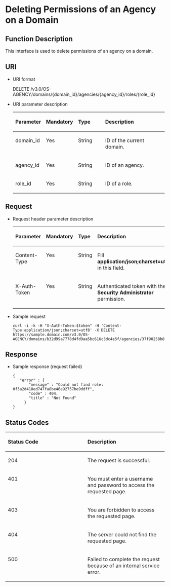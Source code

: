 # Deleting Permissions of an Agency on a Domain<a name="en-us_topic_0079467622"></a>

## Function Description<a name="s6f06ea3136194d5980c38c9e94e76e43"></a>

This interface is used to delete permissions of an agency on a domain.

## URI<a name="sde73940d763d4ed4b4d1566baadf9d85"></a>

-   URI format

    DELETE /v3.0/OS-AGENCY/domains/\{domain\_id\}/agencies/\{agency\_id\}/roles/\{role\_id\}


-   URI parameter description

    <a name="t277db3937ec44018ae523cc5da8818d8"></a>
    <table><thead align="left"><tr id="rb4e7210075f145ac84669dc503689294"><th class="cellrowborder" valign="top" width="18.360000000000003%" id="mcps1.1.5.1.1"><p id="ad371ce458f1244ea8c7458487dc8af55"><a name="ad371ce458f1244ea8c7458487dc8af55"></a><a name="ad371ce458f1244ea8c7458487dc8af55"></a><strong id="a173ae121cc9e48328ca613e72f2a1504"><a name="a173ae121cc9e48328ca613e72f2a1504"></a><a name="a173ae121cc9e48328ca613e72f2a1504"></a>Parameter</strong></p>
    </th>
    <th class="cellrowborder" valign="top" width="18.48%" id="mcps1.1.5.1.2"><p id="aa463e4b491154da0b1dc5f62f8608ccf"><a name="aa463e4b491154da0b1dc5f62f8608ccf"></a><a name="aa463e4b491154da0b1dc5f62f8608ccf"></a><strong id="b842352706161940"><a name="b842352706161940"></a><a name="b842352706161940"></a>Mandatory</strong></p>
    </th>
    <th class="cellrowborder" valign="top" width="18.86%" id="mcps1.1.5.1.3"><p id="a2ac8ad8d4ac94d91a5b44e16e110491e"><a name="a2ac8ad8d4ac94d91a5b44e16e110491e"></a><a name="a2ac8ad8d4ac94d91a5b44e16e110491e"></a><strong id="b842352706143526"><a name="b842352706143526"></a><a name="b842352706143526"></a>Type</strong></p>
    </th>
    <th class="cellrowborder" valign="top" width="44.3%" id="mcps1.1.5.1.4"><p id="a1c9e46cc774349958fb38337961ce374"><a name="a1c9e46cc774349958fb38337961ce374"></a><a name="a1c9e46cc774349958fb38337961ce374"></a><strong id="b20601766145329"><a name="b20601766145329"></a><a name="b20601766145329"></a>Description</strong></p>
    </th>
    </tr>
    </thead>
    <tbody><tr id="rec49bc11993744319f9a4ad52b184cf5"><td class="cellrowborder" valign="top" width="18.360000000000003%" headers="mcps1.1.5.1.1 "><p id="aa05127e1e7bc44de8c35c1b0e0682bfe"><a name="aa05127e1e7bc44de8c35c1b0e0682bfe"></a><a name="aa05127e1e7bc44de8c35c1b0e0682bfe"></a>domain_id</p>
    </td>
    <td class="cellrowborder" valign="top" width="18.48%" headers="mcps1.1.5.1.2 "><p id="ad93d14c9f4024916b03099716217cf93"><a name="ad93d14c9f4024916b03099716217cf93"></a><a name="ad93d14c9f4024916b03099716217cf93"></a>Yes</p>
    </td>
    <td class="cellrowborder" valign="top" width="18.86%" headers="mcps1.1.5.1.3 "><p id="a368b531a10f341fab3642f36a78e5d59"><a name="a368b531a10f341fab3642f36a78e5d59"></a><a name="a368b531a10f341fab3642f36a78e5d59"></a>String</p>
    </td>
    <td class="cellrowborder" valign="top" width="44.3%" headers="mcps1.1.5.1.4 "><p id="abf4c3ff71b7d4097a42ad181082acf68"><a name="abf4c3ff71b7d4097a42ad181082acf68"></a><a name="abf4c3ff71b7d4097a42ad181082acf68"></a>ID of the current domain.</p>
    </td>
    </tr>
    <tr id="rf8fbe4fd025142daadab1f5f2592fdbc"><td class="cellrowborder" valign="top" width="18.360000000000003%" headers="mcps1.1.5.1.1 "><p id="a3017b564242c447aa5a7f5f49aba1b8d"><a name="a3017b564242c447aa5a7f5f49aba1b8d"></a><a name="a3017b564242c447aa5a7f5f49aba1b8d"></a>agency_id</p>
    </td>
    <td class="cellrowborder" valign="top" width="18.48%" headers="mcps1.1.5.1.2 "><p id="aec63f5510722406480484e1015bfbe2e"><a name="aec63f5510722406480484e1015bfbe2e"></a><a name="aec63f5510722406480484e1015bfbe2e"></a>Yes</p>
    </td>
    <td class="cellrowborder" valign="top" width="18.86%" headers="mcps1.1.5.1.3 "><p id="ac0e14d37c0cd470f8200076785f8d39e"><a name="ac0e14d37c0cd470f8200076785f8d39e"></a><a name="ac0e14d37c0cd470f8200076785f8d39e"></a>String</p>
    </td>
    <td class="cellrowborder" valign="top" width="44.3%" headers="mcps1.1.5.1.4 "><p id="a64096589e0dc4ca0b740ecf464431b6a"><a name="a64096589e0dc4ca0b740ecf464431b6a"></a><a name="a64096589e0dc4ca0b740ecf464431b6a"></a>ID of an agency.</p>
    </td>
    </tr>
    <tr id="r1bbd85e74bc24ef98727452e474dc208"><td class="cellrowborder" valign="top" width="18.360000000000003%" headers="mcps1.1.5.1.1 "><p id="af9bd81b465a54565b6ded7b7b84899e6"><a name="af9bd81b465a54565b6ded7b7b84899e6"></a><a name="af9bd81b465a54565b6ded7b7b84899e6"></a>role_id</p>
    </td>
    <td class="cellrowborder" valign="top" width="18.48%" headers="mcps1.1.5.1.2 "><p id="a8c27c166011e4696a65e46daaac74f58"><a name="a8c27c166011e4696a65e46daaac74f58"></a><a name="a8c27c166011e4696a65e46daaac74f58"></a>Yes</p>
    </td>
    <td class="cellrowborder" valign="top" width="18.86%" headers="mcps1.1.5.1.3 "><p id="a56a5abedea034ac8b9ede5b938c784df"><a name="a56a5abedea034ac8b9ede5b938c784df"></a><a name="a56a5abedea034ac8b9ede5b938c784df"></a>String</p>
    </td>
    <td class="cellrowborder" valign="top" width="44.3%" headers="mcps1.1.5.1.4 "><p id="abf1501bee8d4416e8d987e5c121c434a"><a name="abf1501bee8d4416e8d987e5c121c434a"></a><a name="abf1501bee8d4416e8d987e5c121c434a"></a>ID of a role.</p>
    </td>
    </tr>
    </tbody>
    </table>


## Request<a name="s7c597b2b51204de7923233e29aeb797b"></a>

-   Request header parameter description

    <a name="tc0fa7c1a50904b1f89d17044cd5c7a69"></a>
    <table><thead align="left"><tr id="r5c7ba6eda36a4b26892f6d4780a4b508"><th class="cellrowborder" valign="top" width="19.36%" id="mcps1.1.5.1.1"><p id="ad460645e55244613b94da7e13ec04d03"><a name="ad460645e55244613b94da7e13ec04d03"></a><a name="ad460645e55244613b94da7e13ec04d03"></a><strong id="b60153559144451"><a name="b60153559144451"></a><a name="b60153559144451"></a>Parameter</strong></p>
    </th>
    <th class="cellrowborder" valign="top" width="17.26%" id="mcps1.1.5.1.2"><p id="a6e13910b05c24dd2bea36eff98ef7839"><a name="a6e13910b05c24dd2bea36eff98ef7839"></a><a name="a6e13910b05c24dd2bea36eff98ef7839"></a><strong id="b219683757"><a name="b219683757"></a><a name="b219683757"></a>Mandatory</strong></p>
    </th>
    <th class="cellrowborder" valign="top" width="18.93%" id="mcps1.1.5.1.3"><p id="afa6d24c1310e471795557934ef86fe8e"><a name="afa6d24c1310e471795557934ef86fe8e"></a><a name="afa6d24c1310e471795557934ef86fe8e"></a><strong id="b2074908248"><a name="b2074908248"></a><a name="b2074908248"></a>Type</strong></p>
    </th>
    <th class="cellrowborder" valign="top" width="44.45%" id="mcps1.1.5.1.4"><p id="a41880dbeb61d48aa88c6e6908721f525"><a name="a41880dbeb61d48aa88c6e6908721f525"></a><a name="a41880dbeb61d48aa88c6e6908721f525"></a><strong id="b1864068881"><a name="b1864068881"></a><a name="b1864068881"></a>Description</strong></p>
    </th>
    </tr>
    </thead>
    <tbody><tr id="r9d91939c095344fe8e42ab6cfc3db6c1"><td class="cellrowborder" valign="top" width="19.36%" headers="mcps1.1.5.1.1 "><p id="a381351d3e33f4051b3f3cf5533cdcdbc"><a name="a381351d3e33f4051b3f3cf5533cdcdbc"></a><a name="a381351d3e33f4051b3f3cf5533cdcdbc"></a>Content-Type</p>
    </td>
    <td class="cellrowborder" valign="top" width="17.26%" headers="mcps1.1.5.1.2 "><p id="a0be7cea5e82549eb8e7c0f934aa5e988"><a name="a0be7cea5e82549eb8e7c0f934aa5e988"></a><a name="a0be7cea5e82549eb8e7c0f934aa5e988"></a>Yes</p>
    </td>
    <td class="cellrowborder" valign="top" width="18.93%" headers="mcps1.1.5.1.3 "><p id="a4f0b0fa7ffb14c368580ad35ea5eb785"><a name="a4f0b0fa7ffb14c368580ad35ea5eb785"></a><a name="a4f0b0fa7ffb14c368580ad35ea5eb785"></a>String</p>
    </td>
    <td class="cellrowborder" valign="top" width="44.45%" headers="mcps1.1.5.1.4 "><p id="ad5ceecf431b34d40ba3dc9df81ec800c"><a name="ad5ceecf431b34d40ba3dc9df81ec800c"></a><a name="ad5ceecf431b34d40ba3dc9df81ec800c"></a>Fill <strong id="b842352706161331"><a name="b842352706161331"></a><a name="b842352706161331"></a>application/json;charset=utf8</strong> in this field.</p>
    </td>
    </tr>
    <tr id="ra0471ded40a146fd952f8037548cf080"><td class="cellrowborder" valign="top" width="19.36%" headers="mcps1.1.5.1.1 "><p id="a3295a62ea2304089b03307c76e466c6f"><a name="a3295a62ea2304089b03307c76e466c6f"></a><a name="a3295a62ea2304089b03307c76e466c6f"></a>X-Auth-Token</p>
    </td>
    <td class="cellrowborder" valign="top" width="17.26%" headers="mcps1.1.5.1.2 "><p id="a3d71cbe3689240fba41d597cc7f85e6d"><a name="a3d71cbe3689240fba41d597cc7f85e6d"></a><a name="a3d71cbe3689240fba41d597cc7f85e6d"></a>Yes</p>
    </td>
    <td class="cellrowborder" valign="top" width="18.93%" headers="mcps1.1.5.1.3 "><p id="a9648d928937441a581b1923660597eb6"><a name="a9648d928937441a581b1923660597eb6"></a><a name="a9648d928937441a581b1923660597eb6"></a>String</p>
    </td>
    <td class="cellrowborder" valign="top" width="44.45%" headers="mcps1.1.5.1.4 "><p id="a1602030331024f6d9061c82cfaca200a"><a name="a1602030331024f6d9061c82cfaca200a"></a><a name="a1602030331024f6d9061c82cfaca200a"></a>Authenticated token with the <strong id="b750798910387"><a name="b750798910387"></a><a name="b750798910387"></a>Security Administrator</strong> permission.</p>
    </td>
    </tr>
    </tbody>
    </table>


-   Sample request

    ```
    curl -i -k -H "X-Auth-Token:$token" -H 'Content-Type:application/json;charset=utf8' -X DELETE https://sample.domain.com/v3.0/OS-AGENCY/domains/b32d99a7778d4fd9aa5bc616c3dc4e5f/agencies/37f90258b820472bbc8a0f4f0bfd720d/roles/0f3a2d418ed747fa8be46e92757be9ff
    ```


## Response<a name="s2efeb64f5f17479ea6c3fdef5593e8fb"></a>

-   Sample response \(request failed\)

    ```
    {
       "error" : {
           "message" : "Could not find role: 0f3a2d418ed747fa8be46e92757be9ddff",
           "code" : 404,
           "title" : "Not Found"
         }
    }
    ```


## **Status Codes**<a name="s52a4cdf70d764312a274df0668ad16ed"></a>

<a name="t753d29820c3540d1875d3053d76c7761"></a>
<table><thead align="left"><tr id="rb216d4f58d924585aafa54d9f3553979"><th class="cellrowborder" valign="top" width="50%" id="mcps1.1.3.1.1"><p id="ac6ea5ba6898e4abf82dba0bcaad485e1"><a name="ac6ea5ba6898e4abf82dba0bcaad485e1"></a><a name="ac6ea5ba6898e4abf82dba0bcaad485e1"></a><strong id="b43497138144451"><a name="b43497138144451"></a><a name="b43497138144451"></a>Status Code</strong></p>
</th>
<th class="cellrowborder" valign="top" width="50%" id="mcps1.1.3.1.2"><p id="a27c63c2f8ed44e078a958278afca10e9"><a name="a27c63c2f8ed44e078a958278afca10e9"></a><a name="a27c63c2f8ed44e078a958278afca10e9"></a><strong id="b394921908"><a name="b394921908"></a><a name="b394921908"></a>Description</strong></p>
</th>
</tr>
</thead>
<tbody><tr id="r3deb47eb460f4bc187d2d8dad503c9ee"><td class="cellrowborder" valign="top" width="50%" headers="mcps1.1.3.1.1 "><p id="a88cdd4bd37104bea9011f934aa8198fe"><a name="a88cdd4bd37104bea9011f934aa8198fe"></a><a name="a88cdd4bd37104bea9011f934aa8198fe"></a>204</p>
</td>
<td class="cellrowborder" valign="top" width="50%" headers="mcps1.1.3.1.2 "><p id="a09e586f6495549379e030d8a67f1b10d"><a name="a09e586f6495549379e030d8a67f1b10d"></a><a name="a09e586f6495549379e030d8a67f1b10d"></a>The request is successful.</p>
</td>
</tr>
<tr id="rca43722291a5474f94edc848c4b5b82e"><td class="cellrowborder" valign="top" width="50%" headers="mcps1.1.3.1.1 "><p id="ac6d9bade3f2a4bb48da870d9b00c29be"><a name="ac6d9bade3f2a4bb48da870d9b00c29be"></a><a name="ac6d9bade3f2a4bb48da870d9b00c29be"></a>401</p>
</td>
<td class="cellrowborder" valign="top" width="50%" headers="mcps1.1.3.1.2 "><p id="a9784d8d7b0c847f499be0cc720d8bd85"><a name="a9784d8d7b0c847f499be0cc720d8bd85"></a><a name="a9784d8d7b0c847f499be0cc720d8bd85"></a>You must enter a username and password to access the requested page.</p>
</td>
</tr>
<tr id="r0c7454cf24b948779d051733b586207c"><td class="cellrowborder" valign="top" width="50%" headers="mcps1.1.3.1.1 "><p id="a7e5d8761d5424ba7baf7e5909e84a741"><a name="a7e5d8761d5424ba7baf7e5909e84a741"></a><a name="a7e5d8761d5424ba7baf7e5909e84a741"></a>403</p>
</td>
<td class="cellrowborder" valign="top" width="50%" headers="mcps1.1.3.1.2 "><p id="a7a4e7387b62a4287af199c5982a96e75"><a name="a7a4e7387b62a4287af199c5982a96e75"></a><a name="a7a4e7387b62a4287af199c5982a96e75"></a>You are forbidden to access the requested page.</p>
</td>
</tr>
<tr id="r2ea8b8c32c53479f90c5b002ca7049cb"><td class="cellrowborder" valign="top" width="50%" headers="mcps1.1.3.1.1 "><p id="ae1a980fa5bb94fe5aca5c22890fc5402"><a name="ae1a980fa5bb94fe5aca5c22890fc5402"></a><a name="ae1a980fa5bb94fe5aca5c22890fc5402"></a>404</p>
</td>
<td class="cellrowborder" valign="top" width="50%" headers="mcps1.1.3.1.2 "><p id="a12695efccfa848ed8418e32abd45bd1c"><a name="a12695efccfa848ed8418e32abd45bd1c"></a><a name="a12695efccfa848ed8418e32abd45bd1c"></a>The server could not find the requested page.</p>
</td>
</tr>
<tr id="r8734af361e7c4823be67924868676c22"><td class="cellrowborder" valign="top" width="50%" headers="mcps1.1.3.1.1 "><p id="a7786f144832e457c9819e26de4a4c791"><a name="a7786f144832e457c9819e26de4a4c791"></a><a name="a7786f144832e457c9819e26de4a4c791"></a>500</p>
</td>
<td class="cellrowborder" valign="top" width="50%" headers="mcps1.1.3.1.2 "><p id="afdafb2c6d31b41d8a27d33b897e5569d"><a name="afdafb2c6d31b41d8a27d33b897e5569d"></a><a name="afdafb2c6d31b41d8a27d33b897e5569d"></a>Failed to complete the request because of an internal service error.</p>
</td>
</tr>
</tbody>
</table>

